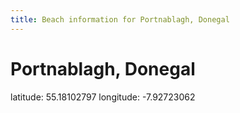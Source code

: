 ```yaml
---
title: Beach information for Portnablagh, Donegal
---
```

# Portnablagh, Donegal 

<div class="location-info">latitude: 55.18102797 longitude: -7.92723062</div>
<div id="met-eireann-warnings"></div>
<div></div>